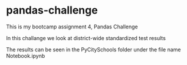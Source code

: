# pandas-challenge
This is my bootcamp assignment 4, Pandas Challenge

In this challange we look at district-wide standardized test results

The results can be seen in the PyCitySchools folder under the file name Notebook.ipynb



